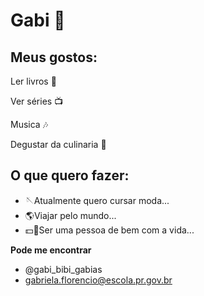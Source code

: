 # Gabi 🦋 

## Meus gostos:
Ler livros 📕

Ver séries 📺

Musica 🎶

Degustar da culinaria 🍲

## O que quero fazer:
 
- 🪡Atualmente quero cursar moda...
- 🌎Viajar pelo mundo... 
- 💵🧘Ser uma pessoa de bem com a vida...

**Pode me encontrar**

- @gabi_bibi_gabias 
- gabriela.florencio@escola.pr.gov.br

<!---
Gabicordeiroflor/Gabicordeiroflor is a ✨ special ✨ repository because its `README.md` (this file) appears on your GitHub profile.
You can click the Preview link to take a look at your changes.
--->
